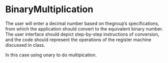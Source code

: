 # BinaryMultiplication
 The user will enter a decimal number based on thegroup’s 
specifications, from which the application should convert to the equivalent binary number. The 
user interface should depict step-by-step instructions of conversion, and the code should 
represent the operations of the register machine discussed in class.

In this case using unary to do multipication.
